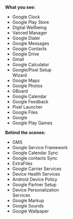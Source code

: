   <b>What you see:</b>
*   Google Clock
*   Google Play Store
*   Digital Wellbeing
*   Vanced Manager
*   Google Dialer
*   Google Messages
*   Google Contacts
*   Google Drive
*   Gmail
*   Google Calculator
*   Google/Pixel Setup  
    Wizard
*   Google Maps
*   Google Photos
*   GBoard
*   Google Calendar
*   Google Feedback
*   Pixel Launcher
*   Google Files
*   Google
*   Google Play Games
  

   <b>Behind the scenes:</b>

*   GMS
*   Google Service Framework
*   Google Calendar Sync
*   Google contacts Sync
*   ExtraFiles
*   Google Carrier Services
*   Device Health Services
*   Android Device Policy
*   Google Partner Setup
*   Device Personalization  
    Services
*   Google Markup
*   Google Sounds
*   Google Wallpaper
